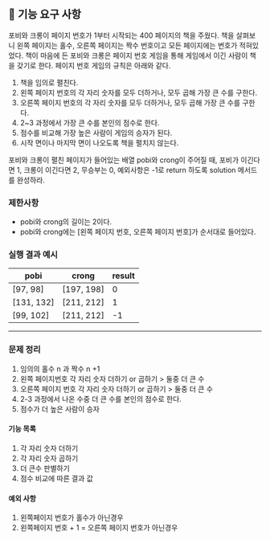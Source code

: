 ## 🚀 기능 요구 사항

포비와 크롱이 페이지 번호가 1부터 시작되는 400 페이지의 책을 주웠다. 책을 살펴보니 왼쪽 페이지는 홀수, 오른쪽 페이지는 짝수 번호이고 모든 페이지에는 번호가 적혀있었다. 책이 마음에 든 포비와 크롱은 페이지 번호 게임을 통해 게임에서 이긴 사람이 책을 갖기로 한다. 페이지 번호 게임의 규칙은 아래와 같다.

1. 책을 임의로 펼친다.
2. 왼쪽 페이지 번호의 각 자리 숫자를 모두 더하거나, 모두 곱해 가장 큰 수를 구한다.
3. 오른쪽 페이지 번호의 각 자리 숫자를 모두 더하거나, 모두 곱해 가장 큰 수를 구한다.
4. 2~3 과정에서 가장 큰 수를 본인의 점수로 한다.
5. 점수를 비교해 가장 높은 사람이 게임의 승자가 된다.
6. 시작 면이나 마지막 면이 나오도록 책을 펼치지 않는다.

포비와 크롱이 펼친 페이지가 들어있는 배열 pobi와 crong이 주어질 때, 포비가 이긴다면 1, 크롱이 이긴다면 2, 무승부는 0, 예외사항은 -1로 return 하도록 solution 메서드를 완성하라.

### 제한사항

- pobi와 crong의 길이는 2이다.
- pobi와 crong에는 [왼쪽 페이지 번호, 오른쪽 페이지 번호]가 순서대로 들어있다.

### 실행 결과 예시

| pobi       | crong      | result |
| ---------- | ---------- | ------ |
| [97, 98]   | [197, 198] | 0      |
| [131, 132] | [211, 212] | 1      |
| [99, 102]  | [211, 212] | -1     |

---
### 문제 정리
1. 임의의 홀수 n 과 짝수 n +1
2. 왼쪽 페이지번호
   각 자리 숫자 더하기 or 곱하기 > 둘중 더 큰 수
3. 오른쪽 페이지 번호
   각 자리 숫자 더하기 or 곱하기 > 둘중 더 큰 수
4. 2-3 과정에서 나온 수중 더 큰 수를 본인의 점수로 한다.
5. 점수가 더 높은 사람이 승자

#### 기능 목록
1. 각 자리 숫자 더하기
2. 각 자리 숫자 곱하기
3. 더 큰수 판별하기
4. 점수 비교에 따른 결과 값

#### 예외 사항
1. 왼쪽페이지 번호가 홀수가 아닌경우
2. 왼쪽페이지 번호 + 1 = 오른쪽 페이지 번호가 아닌경우